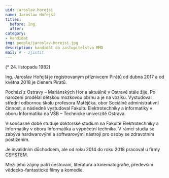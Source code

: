 ```yaml
---
uid: jaroslav.horejsi
name: Jaroslav Hořejší
titles:
  before: Ing. 
  after: 
category:
- kandidat 
img: people/jaroslav-horejsi.jpg
description: kandidát do zastupitelstva MMO
mail: # - zjistit
---
```


(* 24. listopadu 1982)

Ing. Jaroslav Hořejší je registrovaným příznivcem Pirátů od dubna 2017 a od května 2018 je členem Piratů.

Pochází z Ostravy – Mariánských Hor a aktuálně v Ostravě stále žije. Po narození prodělal dětskou mozkovou obrnu a je na vozíku. Vystudoval střední odbornou školu profesora Matějčka, obor Sociálně administrativní činnost, a následně vystudoval Fakultu Elektrotechniky a informatiky v oboru Informatika na VŠB – Technické univerzitě Ostrava.

V současné době studuje doktorské studium na Fakultě Elektrotechniky a Informatiky v oboru Informatika a výpočetní technika. V rámci studia se zabývá hardwarovými a softwarovými nástroji pro osoby se zdravotním postižením.

Je invalidním důchodcem, ale od roku 2014 do roku 2018 pracoval u firmy CSYSTEM.

Mezi jeho zájmy patří cestovaní, literatura a kinematografie, především vědecko-fantastické filmy a komedie.
